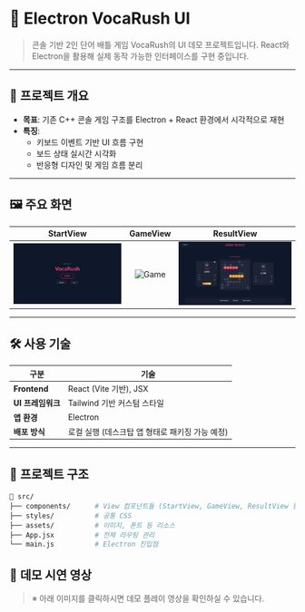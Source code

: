 # 🧠 Electron VocaRush UI

> 콘솔 기반 2인 단어 배틀 게임 VocaRush의 UI 데모 프로젝트입니다.
> React와 Electron을 활용해 실제 동작 가능한 인터페이스를 구현 중입니다.

---

## 📌 프로젝트 개요

- **목표**: 기존 C++ 콘솔 게임 구조를 Electron + React 환경에서 시각적으로 재현
- **특징**:
  - 키보드 이벤트 기반 UI 흐름 구현
  - 보드 상태 실시간 시각화
  - 반응형 디자인 및 게임 흐름 분리

---

## 🖼️ 주요 화면

| StartView | GameView | ResultView |
|:--:|:--:|:--:|
| ![Start](./images/StartView.png) | ![Game](./images/GameView.png) | ![Result](./images/ResultView.png) |

---

## 🛠️ 사용 기술

| 구분 | 기술 |
|------|------|
| **Frontend** | React (Vite 기반), JSX |
| **UI 프레임워크** | Tailwind 기반 커스텀 스타일 |
| **앱 환경** | Electron |
| **배포 방식** | 로컬 실행 (데스크탑 앱 형태로 패키징 가능 예정) |

---

## 📂 프로젝트 구조

```bash
📁 src/
├── components/      # View 컴포넌트들 (StartView, GameView, ResultView 등)
├── styles/          # 공통 CSS
├── assets/          # 이미지, 폰트 등 리소스
├── App.jsx          # 전체 라우팅 관리
└── main.js          # Electron 진입점
```

## 🎥 데모 시연 영상
> ※ 아래 이미지를 클릭하시면 데모 플레이 영상을 확인하실 수 있습니다.

